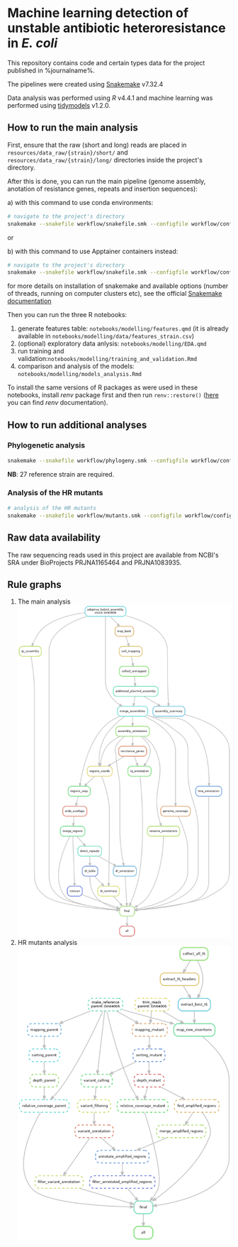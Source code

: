# Machine learning detection of unstable antibiotic heteroresistance in *E. coli*

This repository contains code and certain types data for the project published in %journalname%.

The pipelines were created using [Snakemake](https://snakemake.readthedocs.io/en/stable) v7.32.4

Data analysis was performed using *R* v4.4.1 and machine learning was performed using [tidymodels](https://www.tidymodels.org/) v1.2.0.

## How to run the main analysis

First, ensure that the raw (short and long) reads are placed in `resources/data_raw/{strain}/short/` and `resources/data_raw/{strain}/long/` directories inside the project's directory.

After this is done, you can run the main pipeline (genome assembly, anotation of resistance genes, repeats and insertion sequences):

a) with this command to use conda environments:

```bash
# navigate to the project's directory
snakemake --snakefile workflow/snakefile.smk --configfile workflow/config.yaml --use-conda 
```

or  

b) with this command to use Apptainer containers instead:

```bash
# navigate to the project's directory
snakemake --snakefile workflow/snakefile.smk --configfile workflow/config.yaml --use-singularity
```

for more details on installation of snakemake and available options (number of threads, running on computer clusters etc), see the official [Snakemake documentation](https://snakemake.readthedocs.io/en/stable/)

Then you can run the three R notebooks:

1. generate features table: `notebooks/modelling/features.qmd` (it is already available in `notebooks/modelling/data/features_strain.csv`)
2. (optional) exploratory data anlysis: `notebooks/modelling/EDA.qmd`
3. run training and validation:`notebooks/modelling/training_and_validation.Rmd`
4. comparison and analysis of the models: `notebooks/modelling/models_analysis.Rmd`

To install the same versions of R packages as were used in these notebooks, install *renv* package first and then run `renv::restore()` ([here](https://rstudio.github.io/renv/index.html) you can find *renv* documentation).

## How to run additional analyses

### Phylogenetic analysis

```bash
snakemake --snakefile workflow/phylogeny.smk --configfile workflow/config_phylogeny.yaml --use-conda 
```

**NB**: 27 reference strain are required.

### Analysis of the HR mutants

```bash
# analysis of the HR mutants
snakemake --snakefile workflow/mutants.smk --configfile workflow/config_mutants.yaml --use-conda 
```

## Raw data availability

The raw sequencing reads used in this project are available from NCBI's SRA under BioProjects PRJNA1165464 and PRJNA1083935.

## Rule graphs

1. The main analysis
![main dag](images/dag.png)
2. HR mutants analysis
![mut dag](images/dag_mutants.png)
